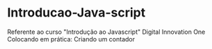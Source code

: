 # Introducao-Java-script
Referente ao curso "Introdução ao Javascript" Digital Innovation One
Colocando em prática: Criando um contador
 
 
